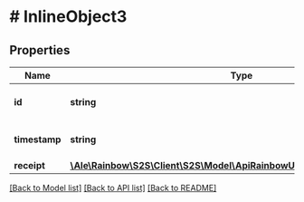 # # InlineObject3

## Properties

Name | Type | Description | Notes
------------ | ------------- | ------------- | -------------
**id** | **string** | the connection Id | 
**timestamp** | **string** | the message timestamp | 
**receipt** | [**\Ale\Rainbow\S2S\Client\S2S\Model\ApiRainbowUcsV10ConnectionsReceipt**](ApiRainbowUcsV10ConnectionsReceipt.md) |  | 

[[Back to Model list]](../../README.md#documentation-for-models) [[Back to API list]](../../README.md#documentation-for-api-endpoints) [[Back to README]](../../README.md)


